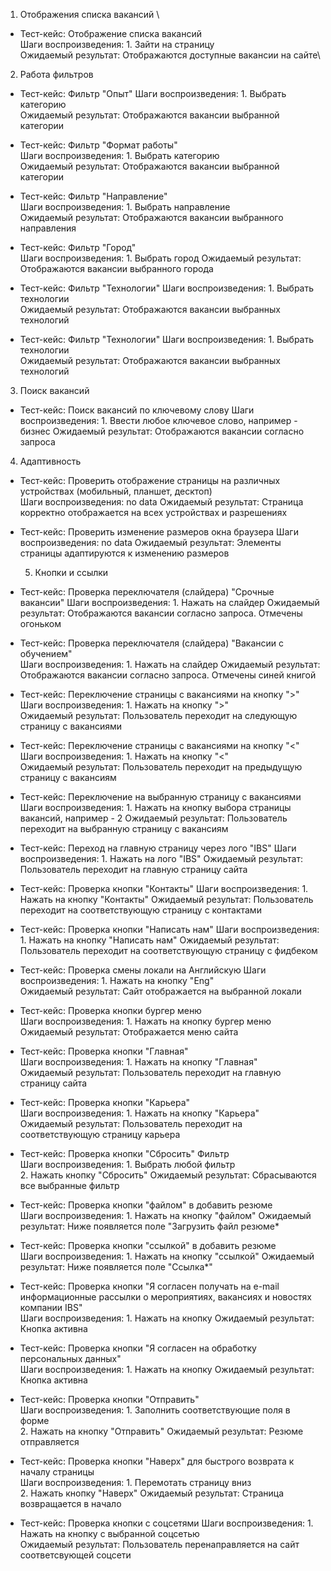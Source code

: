 1. Отображения списка вакансий \
- Тест-кейс: Отображение списка вакансий\
  Шаги воспроизведения: 1. Зайти на страницу\
  Ожидаемый результат: Отображаются доступные вакансии на сайте\

2. Работа фильтров
- Тест-кейс: Фильтр "Опыт" 
  Шаги воспроизведения: 1. Выбрать категорию  
  Ожидаемый результат: Отображаются вакансии выбранной категории

- Тест-кейс: Фильтр "Формат работы"   
  Шаги воспроизведения: 1. Выбрать категорию  
  Ожидаемый результат: Отображаются вакансии выбранной категории

- Тест-кейс: Фильтр "Направление"   
  Шаги воспроизведения: 1. Выбрать направление   
  Ожидаемый результат: Отображаются вакансии выбранного направления

- Тест-кейс: Фильтр "Город"  
  Шаги воспроизведения: 1. Выбрать город 
  Ожидаемый результат: Отображаются вакансии выбранного города

- Тест-кейс: Фильтр "Технологии" 
  Шаги воспроизведения: 1. Выбрать технологии  
  Ожидаемый результат: Отображаются вакансии выбранных технологий  

- Тест-кейс: Фильтр "Технологии" 
  Шаги воспроизведения: 1. Выбрать технологии  
  Ожидаемый результат: Отображаются вакансии выбранных технологий

3. Поиск вакансий
- Тест-кейс: Поиск вакансий по ключевому слову 
  Шаги воспроизведения: 1. Ввести любое ключевое слово, например - бизнес
  Ожидаемый результат: Отображаются вакансии согласно запроса

4. Адаптивность
- Тест-кейс: Проверить отображение страницы на различных устройствах (мобильный, планшет, десктоп)   
  Шаги воспроизведения: no data
  Ожидаемый результат: Страница корректно отображается на всех устройствах и разрешениях

- Тест-кейс: Проверить изменение размеров окна браузера
  Шаги воспроизведения: no data
  Ожидаемый результат: Элементы страницы адаптируются к изменению размеров

  5. Кнопки и ссылки
- Тест-кейс: Проверка переключателя (слайдера) "Срочные вакансии"
  Шаги воспроизведения: 1. Нажать на слайдер 
  Ожидаемый результат: Отображаются вакансии согласно запроса. Отмечены огоньком

- Тест-кейс: Проверка переключателя (слайдера) "Вакансии с обучением"  
  Шаги воспроизведения: 1. Нажать на слайдер 
  Ожидаемый результат: Отображаются вакансии согласно запроса. Отмечены синей книгой

- Тест-кейс: Переключение страницы с вакансиями на кнопку ">" 
  Шаги воспроизведения: 1. Нажать на кнопку ">"     
  Ожидаемый результат: Пользователь переходит на следующую страницу с вакансиями

- Тест-кейс: Переключение страницы с вакансиями на кнопку "<" 
  Шаги воспроизведения: 1. Нажать на кнопку "<"   
  Ожидаемый результат: Пользователь переходит на предыдущую страницу с вакансиям

- Тест-кейс: Переключение на выбранную страницу с вакансиями 
  Шаги воспроизведения: 1. Нажать на кнопку выбора страницы вакансий, например - 2
  Ожидаемый результат: Пользователь переходит на выбранную страницу с вакансиям

- Тест-кейс: Переход на главную страницу через лого "IBS"
  Шаги воспроизведения: 1. Нажать на лого "IBS"
  Ожидаемый результат: Пользователь переходит на главную страницу сайта

- Тест-кейс: Проверка кнопки "Контакты" 
  Шаги воспроизведения: 1. Нажать на кнопку "Контакты"
  Ожидаемый результат: Пользователь переходит на соответствующую страницу с контактами

- Тест-кейс: Проверка кнопки "Написать нам"
  Шаги воспроизведения: 1. Нажать на кнопку "Написать нам"
  Ожидаемый результат:  Пользователь переходит на соответствующую страницу с фидбеком 

- Тест-кейс: Проверка смены локали на Английскую 
  Шаги воспроизведения: 1. Нажать на кнопку "Eng"  
  Ожидаемый результат: Сайт отображается на выбранной локали

- Тест-кейс: Проверка кнопки бургер меню  
  Шаги воспроизведения: 1. Нажать на кнопку бургер меню   
  Ожидаемый результат: Отображается меню сайта

- Тест-кейс: Проверка кнопки "Главная"    
  Шаги воспроизведения: 1. Нажать на кнопку "Главная"   
  Ожидаемый результат: Пользователь переходит на главную страницу сайта

- Тест-кейс: Проверка кнопки "Карьера"     
  Шаги воспроизведения: 1. Нажать на кнопку "Карьера"  
  Ожидаемый результат: Пользователь переходит на соответствующую страницу карьера

- Тест-кейс: Проверка кнопки "Сбросить" Фильтр     
  Шаги воспроизведения: 1. Выбрать любой фильтр <br> 2. Нажать кнопку "Сбросить"
  Ожидаемый результат: Сбрасываются все выбранные фильтр

- Тест-кейс: Проверка кнопки "файлом" в добавить резюме     
  Шаги воспроизведения: 1. Нажать на кнопку "файлом" 
  Ожидаемый результат: Ниже появляется поле "Загрузить файл резюме*

- Тест-кейс: Проверка кнопки "ссылкой" в добавить резюме      
  Шаги воспроизведения: 1. Нажать на кнопку "ссылкой"
  Ожидаемый результат: Ниже появляется поле "Ссылка*"

- Тест-кейс: Проверка кнопки "Я согласен получать на e-mail информационные рассылки о мероприятиях, вакансиях и новостях компании IBS"    
  Шаги воспроизведения: 1. Нажать на кнопку
  Ожидаемый результат: Кнопка активна

- Тест-кейс: Проверка кнопки "Я согласен на обработку персональных данных"   
  Шаги воспроизведения: 1. Нажать на кнопку
  Ожидаемый результат: Кнопка активна

- Тест-кейс: Проверка кнопки "Отправить"    
  Шаги воспроизведения: 1. Заполнить соответствующие поля в форме <br> 2. Нажать на кнопку "Отправить"
  Ожидаемый результат: Резюме отправляется

- Тест-кейс: Проверка кнопки "Наверх" для быстрого возврата к началу страницы  
  Шаги воспроизведения: 1. Перемотать страницу вниз <br> 2. Нажать кнопку "Наверх"
  Ожидаемый результат: Страница возвращается в начало

- Тест-кейс: Проверка кнопки с соцсетями
  Шаги воспроизведения: 1. Нажать на кнопку с выбранной соцсетью  
  Ожидаемый результат: Пользователь перенаправляется на сайт соответсвующей соцсети
